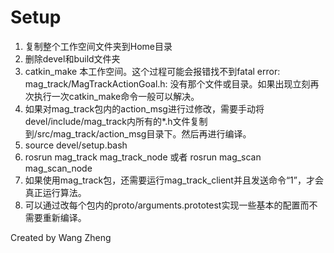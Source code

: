 # Setup
 1. 复制整个工作空间文件夹到Home目录
 2. 删除devel和build文件夹
 2. catkin_make 本工作空间。这个过程可能会报错找不到fatal error: mag_track/MagTrackActionGoal.h: 没有那个文件或目录。如果出现立刻再次执行一次catkin_make命令一般可以解决。
 3. 如果对mag_track包内的action_msg进行过修改，需要手动将devel/include/mag_track内所有的*.h文件复制到/src/mag_track/action_msg目录下。然后再进行编译。
 4. source devel/setup.bash
 5. rosrun mag_track mag_track_node 或者 rosrun mag_scan mag_scan_node
 6. 如果使用mag_track包，还需要运行mag_track_client并且发送命令“1”，才会真正运行算法。
 7. 可以通过改每个包内的proto/arguments.prototest实现一些基本的配置而不需要重新编译。

Created by Wang Zheng